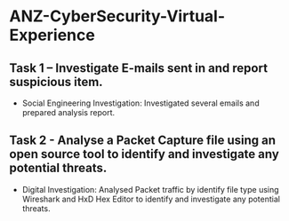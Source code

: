 # ANZ-CyberSecurity-Virtual-Experience

## Task 1 – Investigate E-mails sent in and report suspicious item. 
- Social Engineering Investigation: Investigated several emails and prepared analysis report.

## Task 2 - Analyse a Packet Capture file using an open source tool to identify and investigate any potential threats.
- Digital Investigation: Analysed Packet traffic by identify file type using Wireshark and HxD Hex Editor to identify and investigate any potential threats.
